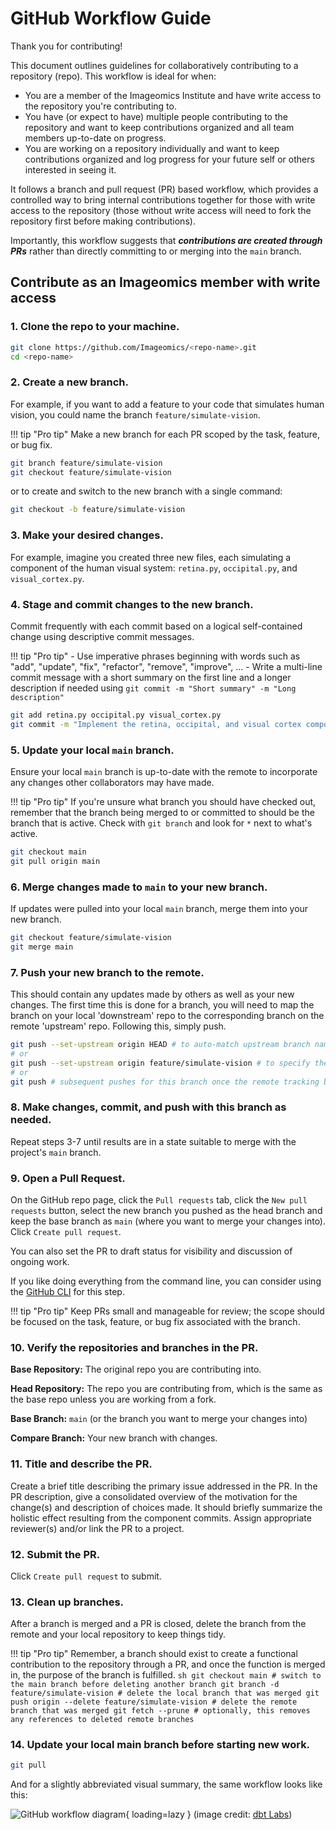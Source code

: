 # GitHub Workflow Guide

Thank you for contributing!

This document outlines guidelines for collaboratively contributing to a repository (repo). 
This workflow is ideal for when:

* You are a member of the Imageomics Institute and have write access to the repository you're contributing to.
* You have (or expect to have) multiple people contributing to the repository and want to keep contributions organized and all team members up-to-date on progress.
* You are working on a repository individually and want to keep contributions organized and log progress for your future self or others interested in seeing it.

It follows a branch and pull request (PR) based workflow, which provides a controlled way to bring internal contributions together for those with write access to the repository (those without write access will need to fork the repository first before making contributions).

Importantly, this workflow suggests that **_contributions are created through PRs_** rather than directly committing to or merging into the `main` branch.

## Contribute as an Imageomics member with write access
### 1. Clone the repo to your machine.
```sh
git clone https://github.com/Imageomics/<repo-name>.git
cd <repo-name>
```

### 2. Create a new branch.
For example, if you want to add a feature to your code that simulates human vision, you could name the branch `feature/simulate-vision`.

!!! tip "Pro tip"
    Make a new branch for each PR scoped by the task, feature, or bug fix.

```sh
git branch feature/simulate-vision
git checkout feature/simulate-vision
```
or to create and switch to the new branch with a single command:
```sh
git checkout -b feature/simulate-vision
```

### 3. Make your desired changes.
For example, imagine you created three new files, each simulating a component of the human visual system: `retina.py`, `occipital.py`, and `visual_cortex.py`.

### 4. Stage and commit changes to the new branch.
Commit frequently with each commit based on a logical self-contained change using descriptive commit messages.

!!! tip "Pro tip"
    - Use imperative phrases beginning with words such as "add", "update", "fix", "refactor", "remove", "improve", ...
    - Write a multi-line commit message with a short summary on the first line and a longer description if needed using `git commit -m "Short summary" -m "Long description"`

```sh
git add retina.py occipital.py visual_cortex.py
git commit -m "Implement the retina, occipital, and visual cortex components of the human visual system."
```

### 5. Update your local `main` branch.
Ensure your local `main` branch is up-to-date with the remote to incorporate any changes other collaborators may have made.

!!! tip "Pro tip"
    If you're unsure what branch you should have checked out, remember that the branch being merged to or committed to should be the branch that is active. Check with `git branch` and look for `*` next to what's active.
```sh
git checkout main
git pull origin main
```

### 6. Merge changes made to `main` to your new branch.
If updates were pulled into your local `main` branch, merge them into your new branch.
```sh
git checkout feature/simulate-vision
git merge main
```

### 7. Push your new branch to the remote.
This should contain any updates made by others as well as your new changes. The first time this is done for a branch, you will need to map the branch on your local 'downstream' repo to the corresponding branch on the remote 'upstream' repo. Following this, simply push.
```sh
git push --set-upstream origin HEAD # to auto-match upstream branch name to your current branch name
# or
git push --set-upstream origin feature/simulate-vision # to specify the upstream branch name
# or
git push # subsequent pushes for this branch once the remote tracking branch is set
```

### 8. Make changes, commit, and push with this branch as needed.
Repeat steps 3-7 until results are in a state suitable to merge with the project's `main` branch.

### 9. Open a Pull Request.
On the GitHub repo page, click the `Pull requests` tab, click the `New pull requests` button, select the new branch you pushed as the head branch and keep the base branch as `main` (where you want to merge your changes into). Click `Create pull request`. 

You can also set the PR to draft status for visibility and discussion of ongoing work. 

If you like doing everything from the command line, you can consider using the [GitHub CLI](https://cli.github.com/) for this step.

!!! tip "Pro tip"
    Keep PRs small and manageable for review; the scope should be focused on the task, feature, or bug fix associated with the branch.

### 10. Verify the repositories and branches in the PR.
**Base Repository:** The original repo you are contributing into. 

**Head Repository:** The repo you are contributing from, which is the same as the base repo unless you are working from a fork. 

**Base Branch:** `main` (or the branch you want to merge your changes into) 

**Compare Branch:** Your new branch with changes.

### 11. Title and describe the PR.
Create a brief title describing the primary issue addressed in the PR.
In the PR description, give a consolidated overview of the motivation for the change(s) and description of choices made. It should briefly summarize the holistic effect resulting from the component commits.
Assign appropriate reviewer(s) and/or link the PR to a project.

### 12. Submit the PR.
Click `Create pull request` to submit.

### 13. Clean up branches.
After a branch is merged and a PR is closed, delete the branch from the remote and your local repository to keep things tidy.

!!! tip "Pro tip"
    Remember, a branch should exist to create a functional contribution to the repository through a PR, and once the function is merged in, the purpose of the branch is fulfilled.
    ```sh
    git checkout main # switch to the main branch before deleting another branch
    git branch -d feature/simulate-vision # delete the local branch that was merged
    git push origin --delete feature/simulate-vision # delete the remote branch that was merged
    git fetch --prune # optionally, this removes any references to deleted remote branches
    ```

### 14. Update your local main branch before starting new work.
```sh
git pull
```

And for a slightly abbreviated visual summary, the same workflow looks like this:

![GitHub workflow diagram](https://www.getdbt.com/ui/img/guides/analytics-engineering/git-workflow-1.png){ loading=lazy }
(image credit: [dbt Labs](https://www.getdbt.com/analytics-engineering/transformation/git-workflow/))
